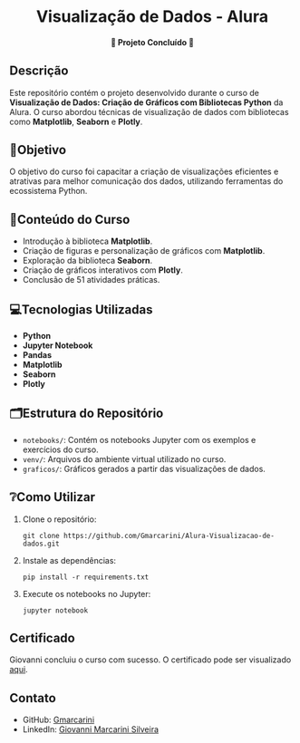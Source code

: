 <h1 align='center'>Visualização de Dados - Alura</h1>
<h4 align='center'>🚀 Projeto Concluído 🚀</h4>

<h2>Descrição</h2>
<p>Este repositório contém o projeto desenvolvido durante o curso de <strong>Visualização de Dados: Criação de Gráficos com Bibliotecas Python</strong> da Alura. O curso abordou técnicas de visualização de dados com bibliotecas como <strong>Matplotlib</strong>, <strong>Seaborn</strong> e <strong>Plotly</strong>.</p>

<h2>🎯Objetivo</h2>
<p>O objetivo do curso foi capacitar a criação de visualizações eficientes e atrativas para melhor comunicação dos dados, utilizando ferramentas do ecossistema Python.</p>

<h2>📑Conteúdo do Curso</h2>
<ul>
  <li>Introdução à biblioteca <strong>Matplotlib</strong>.</li>
  <li>Criação de figuras e personalização de gráficos com <strong>Matplotlib</strong>.</li>
  <li>Exploração da biblioteca <strong>Seaborn</strong>.</li>
  <li>Criação de gráficos interativos com <strong>Plotly</strong>.</li>
  <li>Conclusão de 51 atividades práticas.</li>
</ul>

<h2>💻Tecnologias Utilizadas</h2>
<ul>
  <li><strong>Python</strong></li>
  <li><strong>Jupyter Notebook</strong></li>
  <li><strong>Pandas</strong></li>
  <li><strong>Matplotlib</strong></li>
  <li><strong>Seaborn</strong></li>
  <li><strong>Plotly</strong></li>
</ul>

<h2>🗂Estrutura do Repositório</h2>
<ul>
  <li><code>notebooks/</code>: Contém os notebooks Jupyter com os exemplos e exercícios do curso.</li>
  <li><code>venv/</code>: Arquivos do ambiente virtual utilizado no curso.</li>
  <li><code>graficos/</code>: Gráficos gerados a partir das visualizações de dados.</li>
</ul>

<h2>❔Como Utilizar</h2>
<ol>
  <li>Clone o repositório:
    <pre><code>git clone https://github.com/Gmarcarini/Alura-Visualizacao-de-dados.git</code></pre>
  </li>
  <li>Instale as dependências:
    <pre><code>pip install -r requirements.txt</code></pre>
  </li>
  <li>Execute os notebooks no Jupyter:
    <pre><code>jupyter notebook</code></pre>
  </li>
</ol>

<h2>Certificado</h2>
<p>Giovanni concluiu o curso com sucesso. O certificado pode ser visualizado <a href="https://cursos.alura.com.br/certificate/giovannimarcarinisilveira/data-visualization-graficos-bibliotecas-python?lang=en" target="_blank">aqui</a>.</p>

<h2>Contato</h2>
<ul>
  <li>GitHub: <a href="https://github.com/Gmarcarini" target="_blank">Gmarcarini</a></li>
  <li>LinkedIn: <a href="https://www.linkedin.com/in/giovanni-marcarini-silveira" target="_blank">Giovanni Marcarini Silveira</a></li>
</ul>

